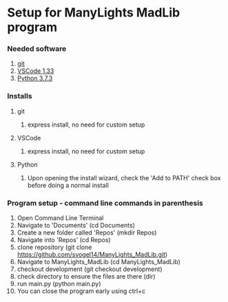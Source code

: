 # Setup for ManyLights MadLib program

### Needed software
1. [git](https://git-scm.com/downloads)
2. [VSCode 1.33](https://code.visualstudio.com/download)
3. [Python 3.7.3](https://www.python.org/downloads/)

### Installs
1. git
   1. express install, no need for custom setup

2. VSCode
   1. express install, no need for custom setup

3. Python
   1. Upon opening the install wizard, check the 'Add to PATH' check box before doing a normal install

### Program setup - command line commands in parenthesis
1. Open Command Line Terminal
2. Navigate to 'Documents' (cd Documents)
3. Create a new folder called 'Repos' (mkdir Repos)
4. Navigate into 'Repos' (cd Repos)
5. clone repository (git clone https://github.com/svogel14/ManyLights_MadLib.git)
6. Navigate to ManyLights_MadLib (cd ManyLights_MadLib)
7. checkout development (git checkout development)
8. check directory to ensure the files are there (dir)
9. run main.py (python main.py)
10. You can close the program early using ctrl+c